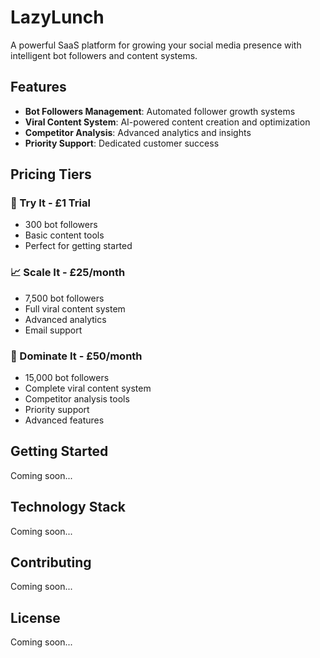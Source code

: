 # LazyLunch

A powerful SaaS platform for growing your social media presence with intelligent bot followers and content systems.

## Features

- **Bot Followers Management**: Automated follower growth systems
- **Viral Content System**: AI-powered content creation and optimization
- **Competitor Analysis**: Advanced analytics and insights
- **Priority Support**: Dedicated customer success

## Pricing Tiers

### 🚀 Try It - £1 Trial
- 300 bot followers
- Basic content tools
- Perfect for getting started

### 📈 Scale It - £25/month
- 7,500 bot followers
- Full viral content system
- Advanced analytics
- Email support

### 👑 Dominate It - £50/month
- 15,000 bot followers
- Complete viral content system
- Competitor analysis tools
- Priority support
- Advanced features

## Getting Started

Coming soon...

## Technology Stack

Coming soon...

## Contributing

Coming soon...

## License

Coming soon... 